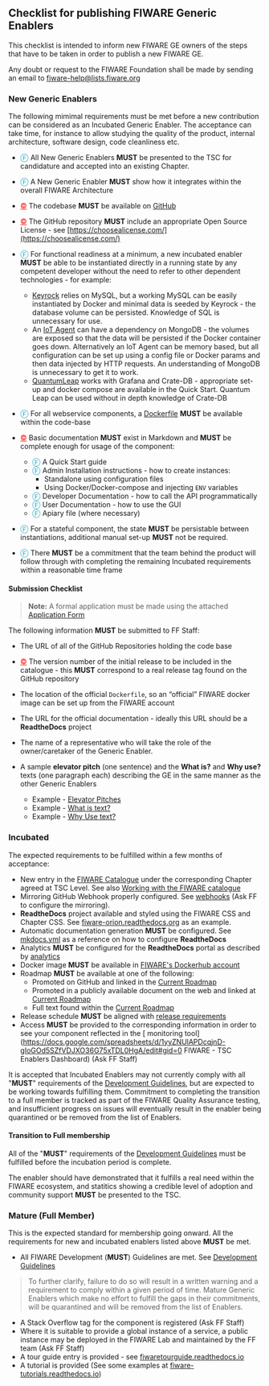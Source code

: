 ## Checklist for publishing FIWARE Generic Enablers

This checklist is intended to inform new FIWARE GE owners of the steps that have
to be taken in order to publish a new FIWARE GE.

Any doubt or request to the FIWARE Foundation shall be made by sending an email
to [fiware-help@lists.fiware.org](mailto:fiware-help@lists.fiware.org)

### New Generic Enablers

The following mimimal requirements must be met before a new contribution can be
considered as an Incubated Generic Enabler. The acceptance can take time, for
instance to allow studying the quality of the product, internal architecture,
software design, code cleanliness etc.

-   <small style="color:#5dc0cf;font-weight:bold">&#x24BB;</small> All New Generic Enablers **MUST** be presented to the TSC for candidature
    and accepted into an existing Chapter.
-   <small style="color:#5dc0cf;font-weight:bold">&#x24BB;</small> A New Generic Enabler **MUST** show how it integrates within the overall
    FIWARE Architecture
-   <a style="color:red!important" href="https://bestpractices.coreinfrastructure.org/en/projects/1#repo_public">&#169;</a> The codebase **MUST** be available on [GitHub](https://github.com)
-   <a style="color:red!important" href="https://bestpractices.coreinfrastructure.org/en/projects/1#floss_license">&#169;</a>  The GitHub repository **MUST** include an appropriate Open Source License -
    see [https://choosealicense.com/](https://choosealicense.com/)
-   <small style="color:#5dc0cf;font-weight:bold">&#x24BB;</small> For functional readiness at a minimum, a new incubated enabler **MUST** be
    able to be instantiated directly in a running state by any competent
    developer without the need to refer to other dependent technologies - for
    example:

    -   [Keyrock](https://fiware-idm.readthedocs.io/en/latest/) relies on MySQL,
        but a working MySQL can be easily instantiated by Docker and minimal
        data is seeded by Keyrock - the database volume can be persisted.
        Knowledge of SQL is unnecessary for use.
    -   An [IoT Agent](https://iotagent-node-lib.readthedocs.io/) can have a
        dependency on MongoDB - the volumes are exposed so that the data will be
        persisted if the Docker container goes down. Alternatively an IoT Agent
        can be memory based, but all configuration can be set up using a config
        file or Docker params and then data injected by HTTP requests. An
        understanding of MongoDB is unnecessary to get it to work.
    -   [QuantumLeap](https://quantumleap.readthedocs.io/) works with Grafana
        and Crate-DB - appropriate set-up and docker compose are available in
        the Quick Start. Quantum Leap can be used without in depth knowledge of
        Crate-DB

-   <small style="color:#5dc0cf;font-weight:bold">&#x24BB;</small> For all webservice components, a
    [Dockerfile](https://docs.docker.com/engine/reference/builder/) **MUST** be
    available within the code-base
-   <a style="color:red!important" href="https://bestpractices.coreinfrastructure.org/en/projects/1#documentation_interface">&#169;</a> Basic documentation **MUST** exist in Markdown and **MUST** be complete
    enough for usage of the component:
    -   <small style="color:#5dc0cf;font-weight:bold">&#x24BB;</small> A Quick Start guide
    -   <small style="color:#5dc0cf;font-weight:bold">&#x24BB;</small> Admin Installation instructions - how to create instances:
        -   Standalone using configuration files
        -   Using Docker/Docker-compose and injecting `ENV` variables
    -   <small style="color:#5dc0cf;font-weight:bold">&#x24BB;</small> Developer Documentation - how to call the API programmatically
    -   <small style="color:#5dc0cf;font-weight:bold">&#x24BB;</small> User Documentation - how to use the GUI
    -   <small style="color:#5dc0cf;font-weight:bold">&#x24BB;</small> Apiary file (where necessary)
-   <small style="color:#5dc0cf;font-weight:bold">&#x24BB;</small> For a stateful component, the state **MUST** be persistable between
    instantiations, additional manual set-up **MUST** not be required.
-   <small style="color:#5dc0cf;font-weight:bold">&#x24BB;</small> There **MUST** be a commitment that the team behind the product will follow
    through with completing the remaining Incubated requirements within a
    reasonable time frame

#### Submission Checklist

>
>  **Note:** A formal application must be made using the attached  [Application Form](https://docs.google.com/forms/d/e/1FAIpQLSdp_QkAG8p5XJK-WDB1xPNY9e4VCvNEJyxwugBvMI6uSPe3fA/viewform?c=0&w=1)
>

The following information **MUST** be submitted to FF Staff:

-   The URL of all of the GitHub Repositories holding the code base
-   <a style="color:red!important" href="https://bestpractices.coreinfrastructure.org/en/projects/1#version_semver">&#169;</a> The version number of the initial release to be included in the catalogue -
    this **MUST** correspond to a real release tag found on the GitHub
    repository
-   The location of the official `Dockerfile`, so an “official” FIWARE docker
    image can be set up from the FIWARE account
-   The URL for the official documentation - ideally this URL should be a
    **ReadtheDocs** project
-   The name of a representative who will take the role of the owner/caretaker
    of the Generic Enabler.
-   A sample **elevator pitch** (one sentence) and the **What is?** and **Why
    use?** texts (one paragraph each) describing the GE in the same manner as
    the other Generic Enablers

    -   Example -
        [Elevator Pitches](https://www.fiware.org/developers/catalogue/)
    -   Example -
        [What is text?](https://github.com/Fiware/catalogue/blob/master/core/README.md#what-is-orion)
    -   Example -
        [Why Use text?](https://github.com/Fiware/catalogue/blob/master/core/README.md#why-use-orion)

### Incubated

The expected requirements to be fulfilled within a few months of acceptance:

-   New entry in the
    [FIWARE Catalogue](https://www.fiware.org/developers/catalogue/) under the
    corresponding Chapter agreed at TSC Level. See also
    [Working with the FIWARE catalogue](https://forge.fiware.org/plugins/mediawiki/wiki/fiware/index.php/Working_with_the_FIWARE_catalogue)
-   Mirroring GitHub Webhook properly configured. See
    [webhooks](repo_webhook.md) (Ask FF to configure the mirroring).
-   **ReadtheDocs** project available and styled using the FIWARE CSS and
    Chapter CSS. See
    [fiware-orion.readthedocs.org](https://fiware-orion.readthedocs.io) as an
    example.
-   Automatic documentation generation **MUST** be configured. See
    [mkdocs.yml](https://github.com/telefonicaid/fiware-orion/blob/master/mkdocs.yml)
    as a reference on how to configure **ReadtheDocs**
-   Analytics **MUST** be configured for the **ReadtheDocs** portal as described
    by [analytics](analytics_readthedocs.md)
-   Docker image **MUST** be available in
    [FIWARE's Dockerhub account](https://hub.docker.com/Dockerhub)
-   Roadmap **MUST** be available at one of the following:
    -   Promoted on GitHub and linked in the
        [Current Roadmap](https://forge.fiware.org/plugins/mediawiki/wiki/fiware/index.php/Current_Supported_Features_and_Roadmap_in_FIWARE)
    -   Promoted in a publicly available document on the web and linked at
        [Current Roadmap](https://forge.fiware.org/plugins/mediawiki/wiki/fiware/index.php/Current_Supported_Features_and_Roadmap_in_FIWARE)
    -   Full text found within the
        [Current Roadmap](https://forge.fiware.org/plugins/mediawiki/wiki/fiware/index.php/Current_Supported_Features_and_Roadmap_in_FIWARE)
-   Release schedule **MUST** be aligned with
    [release requirements](GE_Requirements.md#releases)
-   Access **MUST** be provided to the corresponding information in order to see
    your component reflected in the [ monitoring
    tool](https://docs.google.com/spreadsheets/d/1yyZNUlAPDcqjnD-gIoGOd5SZfVDJXO36G75xTDL0HgA/edit#gid=0
    FIWARE - TSC Enablers Dashboard) (Ask FF Staff)

It is accepted that Incubated Enablers may not currently comply with all
"**MUST**" requirements of the [Development Guidelines](development.md), but are
expected to be working towards fulfilling them. Commitment to completing the
transition to a full member is tracked as part of the FIWARE Quality Assurance
testing, and insufficient progress on issues will eventually result in the
enabler being quarantined or be removed from the list of Enablers.

#### Transition to Full membership

All of the "**MUST**" requirements of the
[Development Guidelines](development.md) must be fulfilled before the incubation
period is complete.

The enabler should have demonstrated that it fulfills a real need within the
FIWARE ecosystem, and statitics showing a credible level of adoption and
community support **MUST** be presented to the TSC.

### Mature (Full Member)

This is the expected standard for membership going onward. All the requirements
for new and incubated enablers listed above **MUST** be met.

-   All FIWARE Development (**MUST**) Guidelines are met. See
    [Development Guidelines](development.md)

> To further clarify, failure to do so will result in a written warning and a
> requirement to comply within a given period of time. Mature Generic Enablers
> which make no effort to fulfill the gaps in their commitments, will be
> quarantined and will be removed from the list of Enablers.

-   A Stack Overflow tag for the component is registered (Ask FF Staff)
-   Where it is suitable to provide a global instance of a service, a public
    instance may be deployed in the FIWARE Lab and maintained by the FF team
    (Ask FF Staff)
-   A tour guide entry is provided - see [fiwaretourguide.readthedocs.io](https://fiwaretourguide.readthedocs.io/en/latest/iot-agents/introduction/)
-   A tutorial is provided (See some examples at
    [fiware-tutorials.readthedocs.io](http://fiware-tutorials.readthedocs.io/en/latest))
